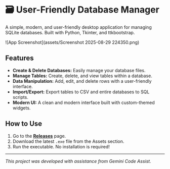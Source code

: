# 🗃️ User-Friendly Database Manager

A simple, modern, and user-friendly desktop application for managing SQLite databases. Built with Python, Tkinter, and ttkbootstrap.

![App Screenshot](assets/Screenshot 2025-08-29 224350.png)

## Features

- **Create & Delete Databases:** Easily manage your database files.
- **Manage Tables:** Create, delete, and view tables within a database.
- **Data Manipulation:** Add, edit, and delete rows with a user-friendly interface.
- **Import/Export:** Export tables to CSV and entire databases to SQL scripts.
- **Modern UI:** A clean and modern interface built with custom-themed widgets.

## How to Use

1.  Go to the [**Releases**](https://github.com/Noyonbond47/User-Friendly-Database-Manager/releases) page.
2.  Download the latest `.exe` file from the Assets section.
3.  Run the executable. No installation is required!

---
*This project was developed with assistance from Gemini Code Assist.*
